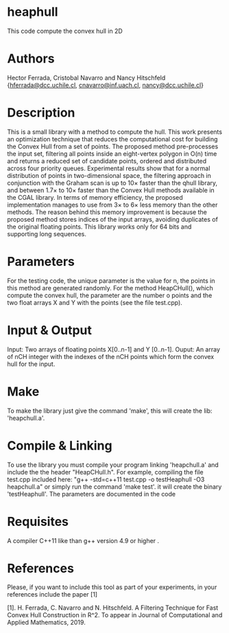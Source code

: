 # heaphull
This code compute the convex hull in 2D

# Authors
Hector Ferrada, Cristobal Navarro and Nancy Hitschfeld {hferrada@dcc.uchile.cl, cnavarro@inf.uach.cl, nancy@dcc.uchile.cl}

# Description
This is a small library with a method to compute the hull. 
This work presents an optimization technique that reduces the computational cost for building the Convex Hull from a set of points. The proposed method pre-processes the input set, filtering all points inside an eight-vertex polygon in O(n) time and returns a reduced set of candidate points, ordered and distributed across four priority queues. Experimental results show that for a normal distribution of points in two-dimensional space, the filtering approach in conjunction with the Graham scan is up to 10× faster than the qhull library, and between 1.7× to 10× faster than the Convex Hull methods available in the CGAL library.
In terms of memory efficiency, the proposed implementation manages to use from 3× to 6× less memory
than the other methods. The reason behind this memory improvement is because the proposed method stores indices of the input arrays, avoiding duplicates of the original floating points.
This library works only for 64 bits and supporting long sequences.

# Parameters 
For the testing code, the unique parameter is the value for n, the points in this method are generated randomly.
For the method HeapCHull(), which compute the convex hull, the parameter are the number o points and the two float arrays X and Y with the points (see the file test.cpp).

# Input & Output
Input: Two arrays of floating points X[0..n-1] and Y [0..n-1].
Ouput: An array of nCH integer with the indexes of the nCH points which form the convex hull for the input.

# Make
To make the library just give the command 'make', this will create the lib: 'heapchull.a'.

# Compile & Linking
To use the library you must compile your program linking 'heapchull.a' and include the the header "HeapCHull.h". For example, compiling the file test.cpp included here: "g++ -std=c++11 test.cpp -o testHeaphull -O3 heapchull.a" or simply run the command 'make test'. it will create the binary 'testHeaphull'. The parameters are documented in the code

# Requisites
A compiler C++11 like than g++ version 4.9 or higher . 

# References
Please, if you want to include this tool as part of your experiments, in your references include the paper [1]

[1]. H. Ferrada, C. Navarro and N. Hitschfeld. A Filtering Technique for Fast Convex Hull Construction in R^2. To appear in Journal of Computational and Applied Mathematics, 2019.

